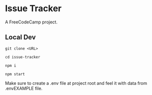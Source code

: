 # Issue Tracker

A FreeCodeCamp project. 

## Local Dev

`git clone <URL>`

`cd issue-tracker`

`npm i`

`npm start`

Make sure to create a .env file at project root and feel it with data from .envEXAMPLE file.